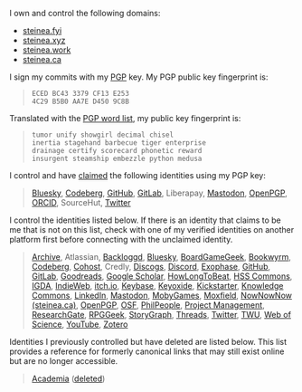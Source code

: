 <!-- Modelled on Molly White's verify page https://www.mollywhite.net/verify/ -->

I own and control the following domains:

<p>
  <ul>
    <li><a href="/" class="u-url" rel="me">steinea.fyi</a></li>
    <li><a href="" class="u-url" rel="me">steinea.xyz</a></li>
    <li><a href="https://steinea.work" class="u-url" rel="me">steinea.work</a></li>
    <li><a href="https://steinea.ca" class="u-url" rel="me">steinea.ca</a></li>
  </ul>
</p>

I sign my commits with my [PGP](/pgp/) key. My PGP public key fingerprint is:

<blockquote>
  <code>ECED BC43 3379 CF13 E253</code>
  <br><code>4C29 B5B0 AA7E D450 9C8B</code>
</blockquote>

Translated with the [PGP word list](https://en.wikipedia.org/wiki/PGP_word_list), my public key fingerprint is:

<blockquote>
  <code>tumor unify showgirl decimal chisel</code>
  <br><code>inertia stagehand barbecue tiger enterprise</code>
  <br><code>drainage certify scorecard phonetic reward</code>
  <br><code>insurgent steamship embezzle python medusa</code>
</blockquote>

I control and have [claimed](https://keyoxide.org/B5B0AA7ED4509C8B "Keyoxide") the following identities using my PGP key:

<blockquote>
  <a href="https://bsky.app/profile/steinea.bsky.social/post/3ledxqrloyk24" class="u-url" rel="me">Bluesky</a>,
  <a href="https://codeberg.org/steinea" class="u-url" rel="me">Codeberg</a>,
  <a href="https://gist.github.com/steinea/9e8fc52ce00b8923ca5df19285e5c449" class="u-url" rel="me">GitHub</a>,
  <a href="https://gitlab.com/steinea/gitlab_proof" class="u-url" rel="me">GitLab</a>,
  Liberapay,
  <a href="https://assemblag.es/@steinea" class="u-url" rel="me">Mastodon</a>,
  <a href="https://keys.openpgp.org/search?q=ECEDBC433379CF13E2534C29B5B0AA7ED4509C8B" class="u-url" rel="me">OpenPGP</a>,
  <a href="https://orcid.org/0000-0003-4131-2695" class="u-url" rel="me">ORCID</a>,
  SourceHut,
  <a href="https://twitter.com/steinea/status/1421178674779353091" class="u-url" rel="me">Twitter</a>
</blockquote>

<p>I control the identities listed below. If there is an identity that claims to be me that is not on this list, check with one of my verified identities on another platform first before connecting with the unclaimed identity.</p>

<!-- GitHub, GitLab, Codeberg, PGP, and Email are currently supported IndieAuth providers -->
<!-- https://indieauth.com/setup -->
<!-- https://indielogin.com/setup -->

<blockquote>
  <a href="https://archive.org/details/@steinea" class="u-url" rel="me">Archive</a>,
  Atlassian,
  <a href="https://www.backloggd.com/u/steinea/" class="u-url" rel="me">Backloggd</a>,
  <a href="https://bsky.app/profile/steinea.bsky.social" class="u-url" rel="me">Bluesky</a>,
  <a href="https://boardgamegeek.com/user/steinea/" class="u-url" rel="me">BoardGameGeek</a>,
  <a href="https://bookwyrm.social/user/steinea/books" class="u-url" rel="me">Bookwyrm</a>,
  <a href="https://codeberg.org/steinea" class="u-url" rel="me">Codeberg</a>,
  <a href="https://cohost.org/steinea" class="u-url" rel="me">Cohost</a>,
  Credly,
  <a href="https://www.discogs.com/user/steinea/collection" class="u-url" rel="me">Discogs</a>,
  <a href="https://discordapp.com/users/steinea" class="u-url" rel="me">Discord</a>,
  <a href="https://www.exophase.com/user/steinea/" class="u-url" rel="me">Exophase</a>,
  <a href="https://github.com/steinea" class="u-url" rel="me">GitHub</a>,
  <a href="https://gitlab.com/steinea" class="u-url" rel="me">GitLab</a>,
  <a href="https://www.goodreads.com/review/list/63502745?shelf=read" class="u-url" rel="me">Goodreads</a>,
  <a href="https://scholar.google.com/citations?view_op=list_works&hl=en&hl=en&user=7qubWGsAAAAJ&sortby=pubdate" class="u-url" rel="me">Google Scholar</a>,
  <a href="https://howlongtobeat.com/user/steinea" class="u-url" rel="me">HowLongToBeat</a>,
  <a href="https://hsscommons.ca/members/1174/" class="u-url" rel="me">HSS Commons</a>,
  <a href="https://igda.peoplegrove.com/hub/igda/profile/ericstein" class="u-url" rel="me">IGDA</a>,
  <a href="https://indieweb.org/User:Www.steinea.ca" class="u-url" rel="me">IndieWeb</a>,
  <a href="https://vagrantludology.itch.io" class="u-url" rel="me">itch.io</a>,
  <a href="https://keybase.io/steinea/" class="u-url" rel="me">Keybase</a>,
  <a href="https://keyoxide.org/B5B0AA7ED4509C8B" class="u-url" rel="me">Keyoxide</a>,
  <a href="https://www.kickstarter.com/profile/vagrantludology/created" class="u-url" rel="me">Kickstarter</a>,
  <a href="https://hcommons.org/members/steinea/" class="u-url" rel="me">Knowledge Commons</a>,
  <a href="https://www.linkedin.com/in/steinea/" class="u-url" rel="me">LinkedIn</a>,
  <a href="https://assemblag.es/@steinea" class="u-url" rel="me">Mastodon</a>,
  <a href="https://www.mobygames.com/user/948781/steinea/" class="u-url" rel="me">MobyGames</a>,
  <a href="https://www.moxfield.com/users/steinea" class="u-url" rel="me">Moxfield</a>,
  <a href="https://nownownow.com/p/JwZZ" class="u-url" rel="me">NowNowNow (steinea.ca)</a>,
  <a href="https://keys.openpgp.org/search?q=ECEDBC433379CF13E2534C29B5B0AA7ED4509C8B" class="u-url" rel="me">OpenPGP</a>,
  <a href="https://osf.io/jy462/" class="u-url" rel="me">OSF</a>,
  <a href="https://philpeople.org/profiles/eric-stein" class="u-url" rel="me">PhilPeople</a>,
  <a href="https://www.projectmanagement.com/profile/steinea" class="u-url" rel="me">Project Management</a>,
  <a href="https://www.researchgate.net/profile/Eric-Stein-4" class="u-url" rel="me">ResearchGate</a>,
  <a href="https://rpggeek.com/user/steinea" class="u-url" rel="me">RPGGeek</a>,
  <a href="https://app.thestorygraph.com/profile/steinea" class="u-url" rel="me">StoryGraph</a>,
  <a href="https://www.threads.net/@steinea" class="u-url" rel="me">Threads</a>,
  <a href="https://twitter.com/steinea" class="u-url" rel="me">Twitter</a>,
  <a href="https://www.twu.ca/profile/eric-stein" class="u-url" rel="me">TWU</a>,
  <a href="https://www.webofscience.com/wos/author/record/NPI-9402-2025" class="u-url" rel="me">Web of Science</a>,
  <a href="https://www.youtube.com/@steinea" class="u-url" rel="me">YouTube</a>,
  <a href="https://www.zotero.org/steinea" class="u-url" rel="me">Zotero</a>
</blockquote>

<p>Identities I previously controlled but have deleted are listed below. This list provides a reference for formerly canonical links that may still exist online but are no longer accessible.</p>

<blockquote>
  <a href="https://twu.academia.edu/steinea" class="u-url" rel="me">Academia</a> (<a href="https://bsky.app/profile/steinea.bsky.social/post/3lz77nnugtc2u">deleted</a>)
</blockquote>  

<!-- Endpoint link required to for authenticating with IndieAuth from other sites -->
<link rel="authorization_endpoint" href="https://indieauth.com/auth">
